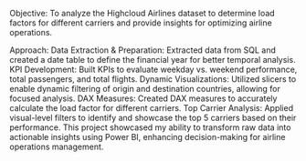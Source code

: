 Objective:
To analyze the Highcloud Airlines dataset to determine load factors for different carriers and provide insights for optimizing airline operations.



Approach:
Data Extraction & Preparation: Extracted data from SQL and created a date table to define the financial year for better temporal analysis.
KPI Development: Built KPIs to evaluate weekday vs. weekend performance, total passengers, and total flights.
Dynamic Visualizations: Utilized slicers to enable dynamic filtering of origin and destination countries, allowing for focused analysis.
DAX Measures: Created DAX measures to accurately calculate the load factor for different carriers.
Top Carrier Analysis: Applied visual-level filters to identify and showcase the top 5 carriers based on their performance.
This project showcased my ability to transform raw data into actionable insights using Power BI, enhancing decision-making for airline operations management.
